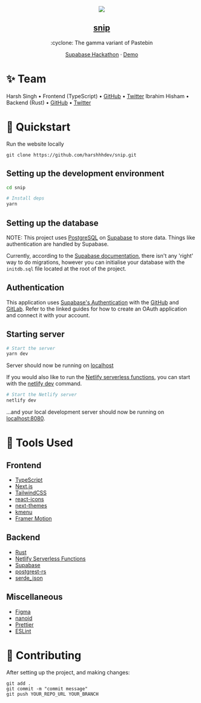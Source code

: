 <p align="center">
  <img src="https://raw.githubusercontent.com/harshhhdev/snip/main/public/Banner.png?token=GHSAT0AAAAAABXX5WNSA65XAUMK2MAJOKLYYYB4ZJA" />
  <a href="https://snip.place">
    <h2 align="center">snip</h2>
  </a>
</p> 
<p align="center">:cyclone: The gamma variant of Pastebin</p>
<p align="center">
  <a href="https://supabase.com/blog/launch-week-5-hackathon">Supabase Hackathon</a>
    ·
  <a href="https://snip.place/">Demo</a>
 </p>

# ✨ Team

Harsh Singh • Frontend (TypeScript) • [GitHub](https://github.com.com/harshhhhdev) • [Twitter](https://twitter.com/harshhhdev)
Ibrahim Hisham • Backend (Rust) • [GitHub](https://github.com.com/ibra) • [Twitter](https://twitter.com/IbrahDev)

# 🚀 Quickstart

Run the website locally

```
git clone https://github.com/harshhhdev/snip.git
```

## Setting up the development environment

```bash
cd snip

# Install deps
yarn
```

## Setting up the database

NOTE: This project uses [PostgreSQL](https://www.postgresql.org/) on [Supabase](https://supabase.com/database) to store data. Things like authentication are handled by Supabase.

Currently, according to the [Supabase documentation](https://supabase.com/blog/supabase-cli), there isn't any 'right' way to do migrations, however you can initialise your database with the `initdb.sql` file located at the root of the project.

## Authentication

This application uses [Supabase's Authentication](https://supabase.com/auth) with the [GitHub](https://supabase.com/docs/guides/auth/auth-github) and [GitLab](https://supabase.com/docs/guides/auth/auth-gitlab). Refer to the linked guides for how to create an OAuth application and connect it with your account.

## Starting server

```bash
# Start the server
yarn dev
```

Server should now be running on [localhost](https://localhost:3000)

If you would also like to run the [Netlify serverless functions](https://www.netlify.com/blog/2021/10/14/write-netlify-functions-in-rust/), you can start with the [netlify dev](https://www.netlify.com/products/cli/) command.

```bash
# Start the Netlify server
netlify dev
```

...and your local development server should now be running on [localhost:8080](https://localhost:8080).

# 🔧 Tools Used

## Frontend

- [TypeScript](https://www.typescriptlang.org/)
- [Next.js](https://nextjs.org/)
- [TailwindCSS](https://tailwindcss.com/)
- [react-icons](https://react-icons.github.io/react-icons/)
- [next-themes](https://github.com/pacocoursey/next-themes)
- [kmenu](https://kmenu.hxrsh.in)
- [Framer Motion](https://framer.com/motion)

## Backend

- [Rust](https://rust-lang.org)
- [Netlify Serverless Functions](https://www.netlify.com/products/functions/)
- [Supabase](https://supabase.com)
- [postgrest-rs](https://github.com/supabase-community/postgrest-rs)
- [serde_json](https://docs.rs/serde_json/latest/serde_json/)

## Miscellaneous

- [Figma](https://www.figma.com/)
- [nanoid](https://zelark.github.io/nano-id-cc/)
- [Prettier](https://prettier.io/)
- [ESLint](https://eslint.org/)

# 🤞 Contributing

After setting up the project, and making changes:

```git
git add .
git commit -m "commit message"
git push YOUR_REPO_URL YOUR_BRANCH
```
